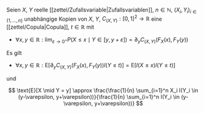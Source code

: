 Seien $X$, $Y$ reelle [[zettel/Zufallsvariable|Zufallsvariablen]], $n \in \mathbb{N}$, $(X_i, Y_i)_{i \in \{ 1, \dots, n \}}$ unabhängige Kopien von $X$, $Y$, $C_{(X, Y)} : [0, 1]^2 \to \mathbb{R}$ eine [[zettel/Copula|Copula]], $t \in \mathbb{R}$ mit
- $\forall x, y \in \mathbb{R} : \lim_{\varepsilon \to 0^+} P(X \le x \mid Y \in [y, y+\varepsilon]) = \partial_y C_{(X, Y)}(F_X(x), F_Y(y))$

Es gilt
- $\forall x, y \in \mathbb{R} : \text{E}[\partial_y C_{(X, Y)}(F_X(x), F_Y(y)) I(Y \le t)] = \text{E}[I(X \le x) I(Y \le t)]$

und

$$
	\text{E}[X \mid Y = y] \approx \frac{\frac{1}{n} \sum_{i=1}^n X_i I(Y_i \in (y-\varepsilon, y+\varepsilon))}{\frac{1}{n} \sum_{i=1}^n I(Y_i \in (y-\varepsilon, y+\varepsilon))}
$$
